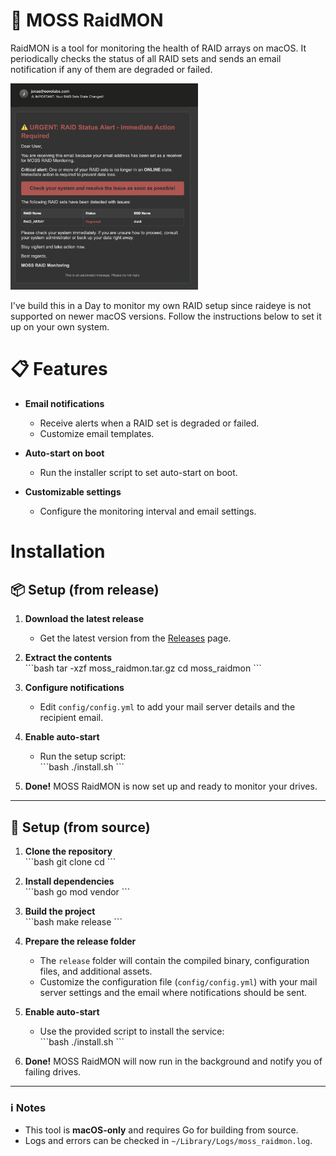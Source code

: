 # 💾 MOSS RaidMON

RaidMON is a tool for monitoring the health of RAID arrays on macOS. It periodically checks the status of all RAID sets and sends an email notification if any of them are degraded or failed.

<img src=".github/assets/mail_s.png" width="300px">

I've build this in a Day to monitor my own RAID setup since raideye is not supported on newer macOS versions. Follow the instructions below to set it up on your own system.

# 📋 Features
- **Email notifications** 
  - Receive alerts when a RAID set is degraded or failed.
  - Customize email templates.

- **Auto-start on boot**
  - Run the installer script to set auto-start on boot.

- **Customizable settings**
   - Configure the monitoring interval and email settings.

# Installation

## 📦 Setup (from release)  

1. **Download the latest release**  
   - Get the latest version from the [Releases](#) page.  

2. **Extract the contents**  
   \```bash
   tar -xzf moss_raidmon.tar.gz
   cd moss_raidmon
   \```  

3. **Configure notifications**  
   - Edit `config/config.yml` to add your mail server details and the recipient email.  

4. **Enable auto-start**  
   - Run the setup script:  
     \```bash
     ./install.sh
     \```  

5. **Done!** MOSS RaidMON is now set up and ready to monitor your drives.  


---

## 🚀 Setup (from source)  

1. **Clone the repository**  
   \```bash
   git clone <repository-url>
   cd <repository-folder>
   \```  

2. **Install dependencies**  
   \```bash
   go mod vendor
   \```  

3. **Build the project**  
   \```bash
   make release
   \```  

4. **Prepare the release folder**  
   - The `release` folder will contain the compiled binary, configuration files, and additional assets.  
   - Customize the configuration file (`config/config.yml`) with your mail server settings and the email where notifications should be sent.  

5. **Enable auto-start**  
   - Use the provided script to install the service:  
     \```bash
     ./install.sh
     \```  

6. **Done!** MOSS RaidMON will now run in the background and notify you of failing drives.  

---

### ℹ️ Notes  
- This tool is **macOS-only** and requires Go for building from source.  
- Logs and errors can be checked in `~/Library/Logs/moss_raidmon.log`.  
